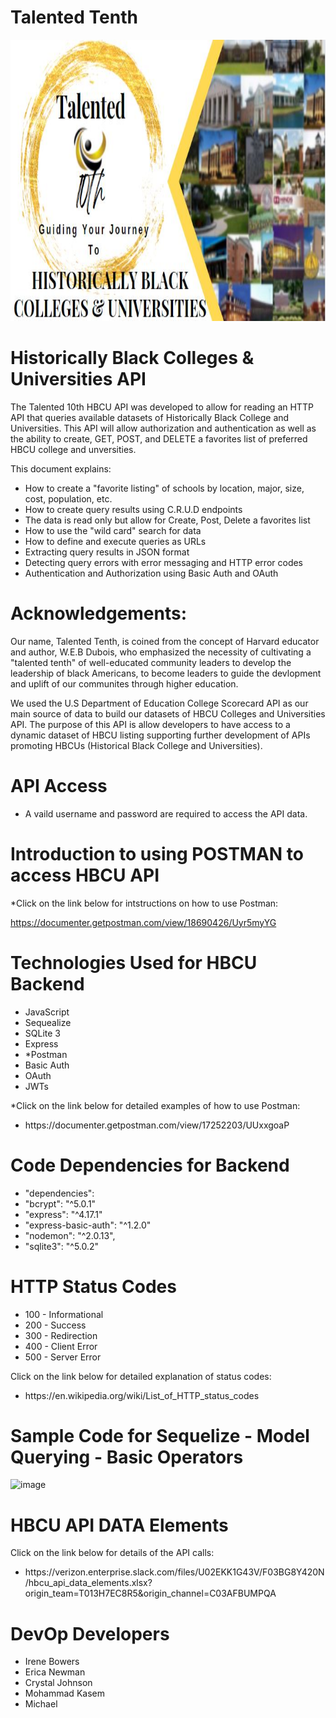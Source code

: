 # Talented Tenth 

  <p float="left">
   <img src="public/img/BannerTTh.JPG" width="1000" height="450"     /> 
   </p>


# Historically Black Colleges & Universities API

The Talented 10th HBCU API was developed to allow for reading an HTTP API that queries available datasets of Historically Black College and Universities. This API will allow authorization and authentication as well as the ability to create, GET, POST, and DELETE a favorites list of preferred HBCU college and unversities.

This document explains:
<ul>
<li>How to create a "favorite listing" of schools by location, major, size, cost, population, etc.</li>
<li>How to create query results using C.R.U.D endpoints</li>
<li>The data is read only but allow for Create, Post, Delete a favorites list</li> 
<li>How to use the "wild card" search for data</li>  
<li>How to define and execute queries as URLs</li>
<li>Extracting query results in JSON format</li>
<li>Detecting query errors with error messaging and HTTP error codes</li>
<li>Authentication and Authorization using Basic Auth and OAuth</li>  
</ul>

# Acknowledgements:
Our name, Talented Tenth, is coined from the concept of Harvard educator and author, W.E.B Dubois, who emphasized the necessity of cultivating a "talented tenth" of well-educated community leaders to develop the leadership of black Americans, to become leaders to guide the devlopment and uplift of our communites through higher education.

We used the U.S Department of Education College Scorecard API as our main source of data to build our datasets of HBCU Colleges and Universities API. The purpose of this API is allow developers to have access to a dynamic dataset of HBCU listing supporting further development of APIs promoting HBCUs (Historical Black College and Universities).


# API Access 
<ul>
<li>A vaild username and password are required to access the API data.</li>
</ul>

# Introduction to using POSTMAN to access HBCU API

*Click on the link below for intstructions on how to use Postman:

https://documenter.getpostman.com/view/18690426/Uyr5myYG


  
# Technologies Used for HBCU Backend
<ul>
<li>JavaScript</li>
<li>Sequealize</li>
<li>SQLite 3</li>
<li>Express</li>
<li>*Postman</li>
<li>Basic Auth</li>
<li>OAuth</li>
<li>JWTs</li>
</ul>

*Click on the link below for detailed examples of how to use Postman:
<ul>
<li>https://documenter.getpostman.com/view/17252203/UUxxgoaP</li>
</ul>

# Code Dependencies for Backend
<ul>
<li>"dependencies":</i>
<li>"bcrypt": "^5.0.1"</i>
<li>"express": "^4.17.1"</i>
<li>"express-basic-auth": "^1.2.0"</i>
<li>"nodemon": "^2.0.13", </i>
<li>"sqlite3": "^5.0.2"</i>
</ul>


# HTTP Status Codes

<ul>
<li>100 - Informational</i>
<li>200 - Success</i>
<li>300 - Redirection</i>
<li>400 - Client Error</i>
<li>500 - Server Error</i>
</ul>

Click on the link below for detailed explanation of status codes:
<ul>
<li>https://en.wikipedia.org/wiki/List_of_HTTP_status_codes</i>
</ul>

# Sample Code for Sequelize - Model Querying - Basic Operators

<img width="473" alt="image" src="https://user-images.githubusercontent.com/94479449/163604706-da7303ef-228e-4342-931b-2e1c0570853d.png">





# HBCU API DATA Elements

Click on the link below for details of the API calls:
<ul>
<li>https://verizon.enterprise.slack.com/files/U02EKK1G43V/F03BG8Y420N/hbcu_api_data_elements.xlsx?origin_team=T013H7EC8R5&origin_channel=C03AFBUMPQA</i>
</ul>
  

# DevOp Developers
- Irene Bowers
- Erica Newman
- Crystal Johnson
- Mohammad Kasem
- Michael


